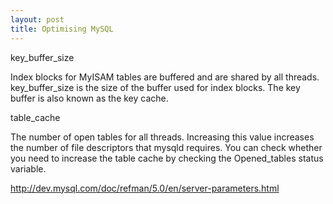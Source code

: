 ```yaml
---
layout: post 
title: Optimising MySQL
---
```


key\_buffer\_size

Index blocks for MyISAM tables are buffered and are shared by all
threads. key\_buffer\_size is the size of the buffer used for index
blocks. The key buffer is also known as the key cache.

table\_cache

The number of open tables for all threads. Increasing this value
increases the number of file descriptors that mysqld requires. You can
check whether you need to increase the table cache by checking the
Opened\_tables status variable.

<http://dev.mysql.com/doc/refman/5.0/en/server-parameters.html>
